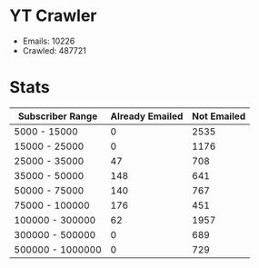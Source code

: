 # YT Crawler
- Emails: 10226
- Crawled: 487721

# Stats
| Subscriber Range  | Already Emailed | Not Emailed |
|-------|-------|-------|
| 5000 - 15000 | 0 | 2535 |
| 15000 - 25000 | 0 | 1176 |
| 25000 - 35000 | 47 | 708 |
| 35000 - 50000 | 148 | 641 |
| 50000 - 75000 | 140 | 767 |
| 75000 - 100000 | 176 | 451 |
| 100000 - 300000 | 62 | 1957 |
| 300000 - 500000 | 0 | 689 |
| 500000 - 1000000 | 0 | 729 |
